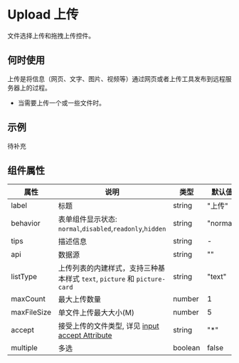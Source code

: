 # Upload 上传

文件选择上传和拖拽上传控件。

## 何时使用

上传是将信息（网页、文字、图片、视频等）通过网页或者上传工具发布到远程服务器上的过程。

- 当需要上传一个或一些文件时。

## 示例

待补充

## 组件属性

| 属性        | 说明                                                                                                                           | 类型    | 默认值   |
| ----------- | ------------------------------------------------------------------------------------------------------------------------------ | ------- | -------- |
| label       | 标题                                                                                                                           | string  | "上传"   |
| behavior    | 表单组件显示状态: `normal`,`disabled`,`readonly`,`hidden`                                                                      | string  | "normal" |
| tips        | 描述信息                                                                                                                       | string  | -        |
| api         | 数据源                                                                                                                         | string  | ""       |
| listType    | 上传列表的内建样式，支持三种基本样式 `text`, `picture` 和 `picture-card`                                                       | string  | "text"   |
| maxCount    | 最大上传数量                                                                                                                   | number  | 1        |
| maxFileSize | 单文件上传最大大小(M)                                                                                                          | number  | 5        |
| accept      | 接受上传的文件类型, 详见 [input accept Attribute](https://developer.mozilla.org/en-US/docs/Web/HTML/Element/input/file#accept) | string  | "\*"     |
| multiple    | 多选                                                                                                                           | boolean | false    |
